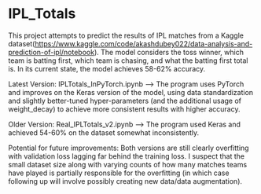 # IPL_Totals
This project attempts to predict the results of IPL matches from a Kaggle dataset(https://www.kaggle.com/code/akashdubey022/data-analysis-and-prediction-of-ipl/notebook). The model considers the toss winner, which team is batting first, which team is chasing, and what the batting first total is. In its current state, the model achieves 58-62% accuracy.

Latest Version: 
IPLTotals_InPyTorch.ipynb --> The program uses PyTorch and improves on the Keras version of the model, using data standardization and slightly better-tuned hyper-parameters (and the additional usage of weight_decay) to achieve more consistent results with higher accuracy.

Older Version:
Real_IPLTotals_v2.ipynb --> The program used Keras and achieved 54-60% on the dataset somewhat inconsistently. 

Potential for future improvements: Both versions are still clearly overfitting with validation loss lagging far behind the training loss. I suspect that the small dataset size along with varying counts of how many matches teams have played is partially responsible for the overfitting (in which case following up will involve possibly creating new data/data augmentation). 
